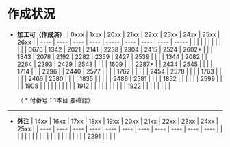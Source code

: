 # 作成状況

- **加工可（作成済）**
  | 0xxx | 1xxx | 20xx | 21xx | 22xx  | 23xx | 24xx | 25xx | 26xx  |
  | ---- | ---- | ---- | ---- | ----- | ---- | ---- | ---- | ----- |
  |      |      |      |      |       |      |      |      |       |
  | 0676 | 1342 | 2021 | 2141 | 2238  | 2304 | 2415 | 2524 | 2602* |
  |      | 1343 | 2078 | 2192 | 2282  | 2359 | 2427 | 2539 |       |
  |      | 1344 | 2082 |      | 2264  | 2393 | 2429 | 2543 |       |
  |      | 1609 |      |      | 2287* |      | 2434 | 2545 |       |
  |      | 1714 |      |      | 2296  |      | 2440 | 2577 |       |
  |      | 1762 |      |      |       |      | 2454 | 2578 |       |
  |      | 1763 |      |      |       |      | 2466 | 2580 |       |
  |      | 1835 |      |      |       |      | 2486 | 2581 |       |
  |      | 1852 |      |      |       |      |      | 2599 |       |
  |      | 1908 |      |      |       |      |      |      |       |
  |      | 1912 |      |      |       |      |      |      |       |
  |      | 1922 |      |      |       |      |      |      |       |

  （ * 付番号：1本目 要確認）

---

- **外注**
  | 14xx | 16xx | 17xx | 18xx | 19xx | 20xx | 21xx | 22xx | 23xx | 24xx | 25xx |
  | ---- | ---- | ---- | ---- | ---- | ---- | ---- | ---- | ---- | ---- | ---- |
  |      |      |      |      |      |      |      |      |      |      |      |
  |      |      |      |      |      |      |      | 2291 |      |      |      |
